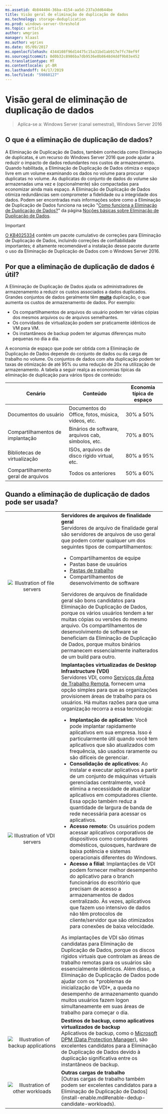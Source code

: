 ```yaml
---
ms.assetid: 4b844404-36ba-4154-aa5d-237a3dd644be
title: Visão geral de eliminação de duplicação de dados
ms.technology: storage-deduplication
ms.prod: windows-server-threshold
ms.topic: article
author: wmgries
manager: klaasl
ms.author: wgries
ms.date: 05/09/2017
ms.openlocfilehash: 4344108f96d14475c15a31bd1ab917e7fc78ef9f
ms.sourcegitcommit: 0d0b32c8986ba7db9536e0b8648d4ddf9b03e452
ms.translationtype: MT
ms.contentlocale: pt-BR
ms.lasthandoff: 04/17/2019
ms.locfileid: "59860127"
---
```

# <a name="data-deduplication-overview"></a>Visão geral de eliminação de duplicação de dados

> Aplica-se a: Windows Server (canal semestral), Windows Server 2016

## <a name="what-is-dedup"></a>O que é a eliminação de duplicação de dados?

A Eliminação de Duplicação de Dados, também conhecida como Eliminação de duplicatas, é um recurso do Windows Server 2016 que pode ajudar a reduzir o impacto de dados redundantes nos custos de armazenamento. Quando habilitada, a Eliminação de Duplicação de Dados otimiza o espaço livre em um volume examinando os dados no volume para procurar duplicatas no volume. As duplicatas do conjunto de dados do volume são armazenadas uma vez e (opcionalmente) são compactadas para economizar ainda mais espaço. A Eliminação de Duplicação de Dados otimiza redundâncias sem comprometer a fidelidade ou a integridade dos dados. Podem ser encontradas mais informações sobre como a Eliminação de Duplicação de Dados funciona na seção "[Como funciona a Eliminação de Duplicação de Dados?](understand.md#how-does-dedup-work)" da página [Noções básicas sobre Eliminação de Duplicação de Dados](understand.md).

> [!Important]  
> [O KB4025334](https://support.microsoft.com/kb/4025334) contém um pacote cumulativo de correções para Eliminação de Duplicação de Dados, incluindo correções de confiabilidade importantes; é altamente recomendável a instalação desse pacote durante o uso da Eliminação de Duplicação de Dados com o Windows Server 2016.

## <a name="why-is-dedup-useful"></a>Por que a eliminação de duplicação de dados é útil?

A Eliminação de Duplicação de Dados ajuda os administradores de armazenamento a reduzir os custos associados a dados duplicados. Grandes conjuntos de dados geralmente têm **<u>muita</u>** duplicação, o que aumenta os custos de armazenamento de dados. Por exemplo: 

- Os compartilhamentos de arquivos do usuário podem ter várias cópias dos mesmos arquivos ou de arquivos semelhantes.
- Os convidados de virtualização podem ser praticamente idênticos de VM para VM.
- Os instantâneos de backup podem ter algumas diferenças muito pequenas no dia a dia.

A economia de espaço que pode ser obtida com a Eliminação de Duplicação de Dados depende do conjunto de dados ou da carga de trabalho no volume. Os conjuntos de dados com alta duplicação podem ter taxas de otimização de até 95% ou uma redução de 20x na utilização de armazenamento. A tabela a seguir realça as economias típicas da eliminação de duplicação para vários tipos de conteúdo:

| Cenário       | Conteúdo                                        | Economia típica de espaço |
|----------------|------------------------------------------------|-----------------------|
| Documentos do usuário | Documentos do Office, fotos, música, vídeos, etc.  | 30% a 50%                |
| Compartilhamentos de implantação | Binários de software, arquivos cab, símbolos, etc. | 70% a 80%                |
| Bibliotecas de virtualização | ISOs, arquivos de disco rígido virtual, etc.  | 80% a 95%                |
| Compartilhamento geral de arquivos | Todos os anteriores                           | 50% a 60%                |

## <a id="when-can-dedup-be-used"></a>Quando a eliminação de duplicação de dados pode ser usada?  
<table>
    <tbody>
        <tr>
            <td style="text-align:center;min-width:150px;vertical-align:center;"><img src="media/overview-clustered-gpfs.png" alt="Illustration of file servers" /></td>
            <td style="vertical-align:top">
                <b>Servidores de arquivos de finalidade geral</b><br />
Servidores de arquivo de finalidade geral são servidores de arquivos de uso geral que podem conter qualquer um dos seguintes tipos de compartilhamentos: <ul>
                    <li>Compartilhamentos de equipe</li>
                    <li>Pastas base de usuários</li>
                    <li><a href="https://technet.microsoft.com/library/dn265974.aspx">Pastas de trabalho</a></li>
                    <li>Compartilhamentos de desenvolvimento de software</li>
                </ul>
Servidores de arquivos de finalidade geral são bons candidatos para Eliminação de Duplicação de Dados, porque os vários usuários tendem a ter muitas cópias ou versões do mesmo arquivo. Os compartilhamentos de desenvolvimento de software se beneficiam da Eliminação de Duplicação de Dados, porque muitos binários permanecem essencialmente inalterados de um build para outro. 
            </td>
        </tr>
        <tr>
            <td style="text-align:center;min-width:150px;vertical-align:center;"><img src="media/overview-vdi.png" alt="Illustration of VDI servers" /></td>
            <td style="vertical-align:top">
                <b>Implantações virtualizadas de Desktop Infrastructure (VDI)</b><br />
Servidores VDI, como <a href="https://technet.microsoft.com/library/cc725560.aspx">Serviços da Área de Trabalho Remota</a>, fornecem uma opção simples para que as organizações provisionem áreas de trabalho para os usuários. Há muitas razões para que uma organização recorra a essa tecnologia: <ul>
                    <li><b>Implantação de aplicativo</b>: Você pode implantar rapidamente aplicativos em sua empresa. Isso é particularmente útil quando você tem aplicativos que são atualizados com frequência, são usados raramente ou são difíceis de gerenciar.</li>
                    <li><b>Consolidação de aplicativos</b>: Ao instalar e executar aplicativos a partir de um conjunto de máquinas virtuais gerenciadas centralmente, você elimina a necessidade de atualizar aplicativos em computadores cliente. Essa opção também reduz a quantidade de largura de banda de rede necessária para acessar os aplicativos.</li>
                    <li><b>Acesso remoto</b>: Os usuários podem acessar aplicativos corporativos de dispositivos como computadores domésticos, quiosques, hardware de baixa potência e sistemas operacionais diferentes do Windows.</li>
                    <li><b>Acesso a filial</b>: Implantações de VDI podem fornecer melhor desempenho do aplicativo para o branch funcionários do escritório que precisam de acesso a armazenamentos de dados centralizado. Às vezes, aplicativos que fazem uso intensivo de dados não têm protocolos de cliente/servidor que são otimizados para conexões de baixa velocidade.</li>
                </ul>
As implantações de VDI são ótimas candidatas para Eliminação de Duplicação de Dados, porque os discos rígidos virtuais que controlam as áreas de trabalho remotas para os usuários são essencialmente idênticos. Além disso, a Eliminação de Duplicação de Dados pode ajudar com os *problemas de inicialização de VDI*, a queda no desempenho de armazenamento quando muitos usuários fazem logon simultaneamente em suas áreas de trabalho para começar o dia.
            </td>
        </tr>
        <tr>
            <td style="text-align:center;min-width:150px;vertical-align:center;"><img src="media/overview-backup.png" alt="Illustration of backup applications" /></td>
            <td style="vertical-align:top">
                <b>Destinos de backup, como aplicativos virtualizados de backup</b><br />
Aplicativos de backup, como o <a href="https://technet.microsoft.com/library/hh758173.aspx">Microsoft DPM (Data Protection Manager)</a>, são excelentes candidatos para a Eliminação de Duplicação de Dados devido à duplicação significativa entre os instantâneos de backup.
            </td>
        </tr>
        <tr>
            <td style="text-align:center;min-width:150px;vertical-align:center;"><img src="media/overview-other.png" alt="Illustration of other workloads" /></td>
            <td style="vertical-align:top">
                <b>Outras cargas de trabalho</b><br />
                [Outras cargas de trabalho também podem ser excelentes candidatos para a Eliminação de Duplicação de Dados](install-enable.md#enable-dedup-candidate-workloads).
            </td>
        </tr>
    </tbody>
</table>
